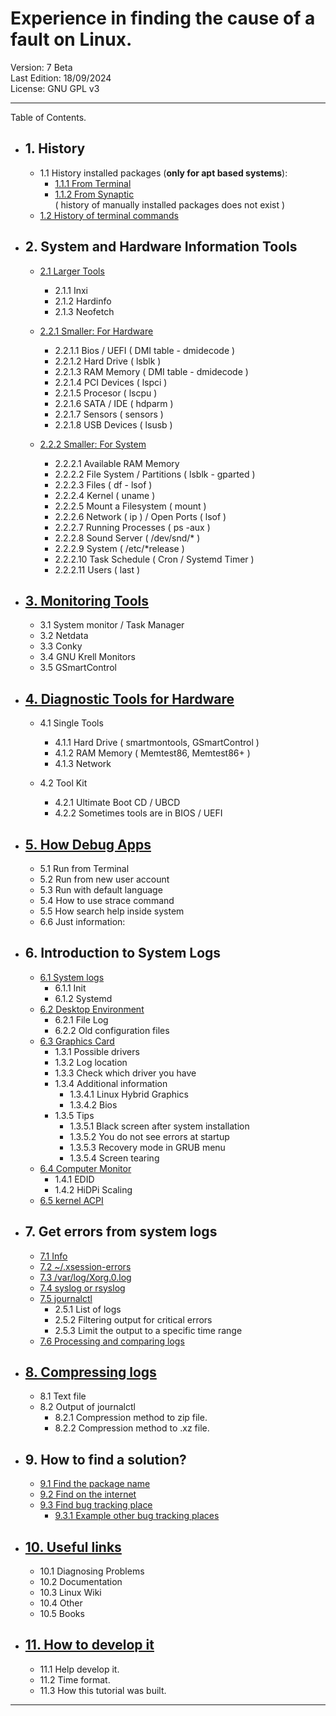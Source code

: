 # Experience in finding the cause of a fault on Linux.

Version:             7 Beta    
Last Edition:        18/09/2024  
License:             GNU GPL v3    


----------------------

Table of Contents.  


* ## 1. History 

    *  1.1 History installed packages 
    (**only for apt based systems**): 
        *  [1.1.1 From Terminal](DATA/1.1.1.From.Terminal.md)
        *  [1.1.2 From Synaptic](DATA/1.1.2.From.Synaptic.md)  
            ( history of manually installed packages does not exist ) 
    *  [1.2 History of terminal commands](DATA/1.2.History.of.terminal.commands.md)


* ## 2. System and Hardware Information Tools

    * [2.1 Larger Tools](DATA/2.Information.Tools/2.1.Larger.Tools.md)

        * 2.1.1 Inxi
        * 2.1.2 Hardinfo
        * 2.1.3 Neofetch

    * [2.2.1 Smaller: For Hardware](DATA/2.Information.Tools/2.2.1.Smaller.For.Hardware.md)

        * 2.2.1.1 Bios / UEFI ( DMI table - dmidecode )
        * 2.2.1.2 Hard Drive ( lsblk )
        * 2.2.1.3 RAM Memory ( DMI table - dmidecode )
        * 2.2.1.4 PCI Devices ( lspci )
        * 2.2.1.5 Procesor ( lscpu )
        * 2.2.1.6 SATA / IDE ( hdparm )
        * 2.2.1.7 Sensors ( sensors )
        * 2.2.1.8 USB Devices ( lsusb )


    * [2.2.2 Smaller: For System](DATA/2.Information.Tools/2.2.2.Smaller.For.System.md)

        * 2.2.2.1 Available RAM Memory
        * 2.2.2.2 File System / Partitions ( lsblk - gparted )
        * 2.2.2.3 Files ( df - lsof )
        * 2.2.2.4 Kernel ( uname )
        * 2.2.2.5 Mount a Filesystem ( mount )
        * 2.2.2.6 Network ( ip ) / Open Ports ( lsof )
        * 2.2.2.7 Running Processes ( ps -aux )
        * 2.2.2.8 Sound Server ( /dev/snd/* )
        * 2.2.2.9 System ( /etc/*release )
        * 2.2.2.10 Task Schedule ( Cron / Systemd Timer )
        * 2.2.2.11 Users ( last )


* ## [3. Monitoring Tools](DATA/3.Monitoring.Tools.md)

    * 3.1 System monitor / Task Manager
    * 3.2 Netdata
    * 3.3 Conky
    * 3.4 GNU Krell Monitors
    * 3.5 GSmartControl


* ## [4. Diagnostic Tools for Hardware](DATA/4.Diagnostic.Tools.md)

    * 4.1 Single Tools
        * 4.1.1 Hard Drive ( smartmontools, GSmartControl )
        * 4.1.2 RAM Memory ( Memtest86, Memtest86+ )
        * 4.1.3 Network

    * 4.2 Tool Kit
        * 4.2.1 Ultimate Boot CD / UBCD 
        * 4.2.2 Sometimes tools are in BIOS / UEFI


* ## [5. How Debug Apps](DATA/5.How.Debug.Apps.md)

    *  5.1 Run from Terminal
    *  5.2 Run from new user account
    *  5.3 Run with default language
    *  5.4 How to use strace command
    *  5.5 How search help inside system
    *  6.6 Just information:


* ## 6. Introduction to System Logs
    *  [6.1 System logs](DATA/6.1.System.logs.md)
        * 6.1.1 Init
        * 6.1.2 Systemd
    * [6.2 Desktop Environment](DATA/6.2.Desktop.Environment.md)
        * 6.2.1 File Log
        * 6.2.2 Old configuration files
    * [6.3 Graphics Card](DATA/6.3.Graphics.Card.md)
        * 1.3.1 Possible drivers
        * 1.3.2 Log location
        * 1.3.3 Check which driver you have
        * 1.3.4 Additional information
            * 1.3.4.1 Linux Hybrid Graphics
            * 1.3.4.2 Bios
        * 1.3.5 Tips
            * 1.3.5.1 Black screen after system installation
            * 1.3.5.2 You do not see errors at startup
            * 1.3.5.3 Recovery mode in GRUB menu
            * 1.3.5.4 Screen tearing
    * [6.4 Computer Monitor](DATA/6.4.Computer.Monitor.md)
         * 1.4.1 EDID
         * 1.4.2 HiDPi Scaling
    * [6.5 kernel ACPI](DATA/6.5.kernel.ACPI.md)


* ## 7. Get errors from system logs
    * [7.1 Info](DATA/7.1.Info.md)
    * [7.2 ~/.xsession-errors](DATA/7.2.xsession.errors.md)
    * [7.3 /var/log/Xorg.0.log](DATA/7.3.Xorg.0.log.md)
    * [7.4 syslog or rsyslog](DATA/7.4.Syslog.md)
    * [7.5 journalctl](DATA/7.5.journalctl.md)
        * 2.5.1 List of logs
        * 2.5.2  Filtering output for critical errors
        * 2.5.3  Limit the output to a specific time range
    * [7.6 Processing and comparing logs](DATA/7.6.Processing.and.comparing.logs.md)


* ## [8. Compressing logs](DATA/8.Compressing.logs.md)
    * 8.1 Text file
    * 8.2 Output of journalctl
        * 8.2.1 Compression method to zip file.
        * 8.2.2 Compression method to .xz file.


* ## 9. How to find a solution? 
    * [9.1 Find the package name](DATA/)
    * [9.2 Find on the internet](DATA/)
    * [9.3 Find bug tracking place](DATA/9.3.Find.bug.tracking.place.md)
        * [9.3.1 Example other bug tracking places](DATA/9.3.1.Example.bug.tracking.places.md)


* ## [10. Useful links](DATA/10.Useful.links.md)
    * 10.1 Diagnosing Problems
    * 10.2 Documentation
    * 10.3 Linux Wiki
    * 10.4 Other
    * 10.5 Books


* ## [11. How to develop it](DATA/11.How.to.develop.it.md)

    * 11.1 Help develop it.
    * 11.2 Time format.
    * 11.3 How this tutorial was built.


--------------------------

